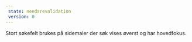 ```yaml
---
 state: needsrevalidation
 version: 0
---
```

Stort søkefelt brukes på sidemaler der søk vises øverst og har hovedfokus.
